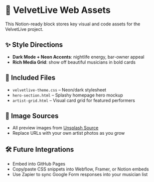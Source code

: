 # 🎨 VelvetLive Web Assets

This Notion-ready block stores key visual and code assets for the VelvetLive project.

## ✨ Style Directions
- **Dark Mode + Neon Accents**: nightlife energy, bar-owner appeal
- **Rich Media Grid**: show off beautiful musicians in bold cards

## 📁 Included Files
- `velvetlive-theme.css` – Neon/dark stylesheet
- `hero-section.html` – Splashy homepage hero mockup
- `artist-grid.html` – Visual card grid for featured performers

## 🔗 Image Sources
- All preview images from [Unsplash Source](https://source.unsplash.com)
- Replace URLs with your own artist photos as you grow

## 🛠 Future Integrations
- Embed into GitHub Pages
- Copy/paste CSS snippets into Webflow, Framer, or Notion embeds
- Use Zapier to sync Google Form responses into your musician list
